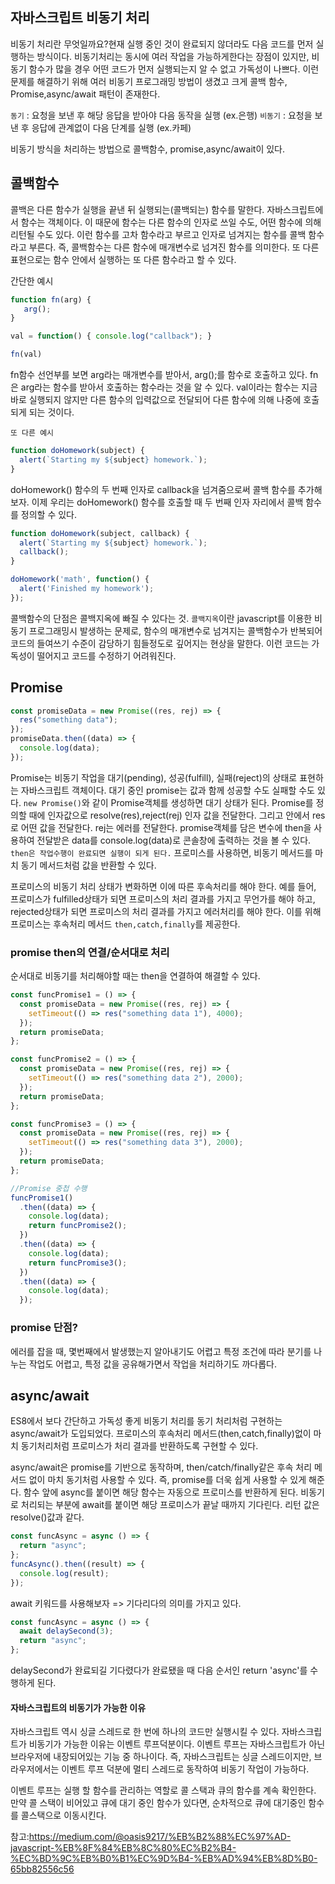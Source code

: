 ## 자바스크립트 비동기 처리

비동기 처리란 무엇일까요?현재 실행 중인 것이 완료되지 않더라도 다음 코드를 먼저 실행하는 방식이다.
비동기처리는 동시에 여러 작업을 가능하게한다는 장점이 있지만, 비동기 함수가 많을 경우 어떤 코드가 먼저 실행되는지 알 수 없고 가독성이 나쁘다.
이런 문제를 해결하기 위해 여러 비동기 프로그래밍 방법이 생겼고 크게 콜백 함수, Promise,async/await 패턴이 존재한다.

`동기` : 요청을 보낸 후 해당 응답을 받아야 다음 동작을 실행 (ex.은행)
`비동기` : 요청을 보낸 후 응답에 관계없이 다음 단계를 실행 (ex.카페)



비동기 방식을 처리하는 방법으로 콜백함수, promise,async/await이 있다.

## 콜백함수 

콜백은 다른 함수가 실행을 끝낸 뒤 실행되는(콜백되는) 함수를 말한다.
자바스크립트에서 함수는 객체이다. 이 때문에 함수는 다른 함수의 인자로 쓰일 수도, 어떤 함수에 의해 리턴될 수도 있다. 이런 함수를 고차 함수라고 부르고 인자로 넘겨지는 함수를 콜백 함수라고 부른다.
즉, 콜백함수는 다른 함수에 매개변수로 넘겨진 함수를 의미한다.
또 다른 표현으로는 함수 안에서 실행하는 또 다른 함수라고 할 수 있다.

간단한 예시

```js
function fn(arg) {
   arg();
}

val = function() { console.log("callback"); }

fn(val)
```

fn함수 선언부를 보면 arg라는 매개변수를 받아서, arg();를 함수로 호출하고 있다.
fn은 arg라는 함수를 받아서 호출하는 함수라는 것을 알 수 있다.
val이라는 함수는 지금 바로 실행되지 않지만 다른 함수의 입력값으로 전달되어 다른 함수에 의해 나중에 호출되게 되는 것이다.

`또 다른 예시`


```js
function doHomework(subject) {
  alert(`Starting my ${subject} homework.`);
}
```
doHomework() 함수의 두 번째 인자로 callback을 넘겨줌으로써 콜백 함수를 추가해보자. 
이제 우리는 doHomework() 함수를 호출할 때 두 번째 인자 자리에서 콜백 함수를 정의할 수 있다.

```js
function doHomework(subject, callback) {
  alert(`Starting my ${subject} homework.`);
  callback();
}

doHomework('math', function() {
  alert('Finished my homework');
});
```


콜백함수의 단점은 콜백지옥에 빠질 수 있다는 것.
`콜백지옥`이란 javascript를 이용한 비동기 프로그래밍시 발생하는 문제로, 함수의 매개변수로 넘겨지는 콜백함수가 반복되어 코드의 들여쓰기 수준이 감당하기 힘들정도로 깊어지는 현상을 말한다. 이런 코드는 가독성이 떨어지고 코드를 수정하기 어려워진다.

##  Promise

```js
const promiseData = new Promise((res, rej) => {
  res("something data");
});
promiseData.then((data) => {
  console.log(data);
});
```
Promise는 비동기 작업을 대기(pending), 성공(fulfill), 실패(reject)의 상태로 표현하는 자바스크립트 객체이다.
대기 중인 promise는 값과 함께 성공할 수도 실패할 수도 있다.
`new Promise()`와 같이 Promise객체를 생성하면 대기 상태가 된다.
Promise를 정의할 때에 인자값으로 resolve(res),reject(rej) 인자 값을 전달한다. 그리고 안에서 res로 어떤 값을 전달한다.
rej는 에러를 전달한다.
promise객체를 담은 변수에 then을 사용하여 전달받은 data를 console.log(data)로 콘솔창에 출력하는 것을 볼 수 있다.
`then은 작업수행이 완료되면 실행이 되게 된다.`
프로미스를 사용하면, 비동기 메서드를 마치 동기 메서드처럼 값을 반환할 수 있다.

프로미스의 비동기 처리 상태가 변화하면 이에 따른 후속처리를 해야 한다.
예를 들어, 프로미스가 fulfilled상태가 되면 프로미스의 처리 결과를 가지고 무언가를 해야 하고,
rejected상태가 되면 프로미스의 처리 결과를 가지고 에러처리를 해야 한다.
이를 위해 프로미스는 후속처리 메서드 `then,catch,finally`를 제공한다.


### promise then의 연결/순서대로 처리

순서대로 비동기를 처리해야할 때는 then을 연결하여 해결할 수 있다.

```js
const funcPromise1 = () => {
  const promiseData = new Promise((res, rej) => {
    setTimeout(() => res("something data 1"), 4000);
  });
  return promiseData;
};

const funcPromise2 = () => {
  const promiseData = new Promise((res, rej) => {
    setTimeout(() => res("something data 2"), 2000);
  });
  return promiseData;
};

const funcPromise3 = () => {
  const promiseData = new Promise((res, rej) => {
    setTimeout(() => res("something data 3"), 2000);
  });
  return promiseData;
};

//Promise 중첩 수행
funcPromise1()
  .then((data) => {
    console.log(data);
    return funcPromise2();
  })
  .then((data) => {
    console.log(data);
    return funcPromise3();
  })
  .then((data) => {
    console.log(data);
  });
```

### promise 단점?

에러를 잡을 때, 몇번째에서 발생했는지 알아내기도 어렵고 특정 조건에 따라 분기를 나누는 작업도 어렵고,
특정 값을 공유해가면서 작업을 처리하기도 까다롭다.


## async/await

ES8에서 보다 간단하고 가독성 좋게 비동기 처리를 동기 처리처럼 구현하는 async/await가 도입되었다.
프로미스의 후속처리 메서드(then,catch,finally)없이 마치 동기처리처럼 프로미스가 처리 결과를 반환하도록 구현할 수 있다.

async/await은 promise를 기반으로 동작하며, then/catch/finally같은 후속 처리 메서드 없이 마치 동기처럼 사용할 수 있다.
즉, promise를 더욱 쉽게 사용할 수 있게 해준다.
함수 앞에 async를 붙이면 해당 함수는 자동으로 프로미스를 반환하게 된다. 비동기로 처리되는 부분에 await를 붙이면 해당 프로미스가 끝날 때까지 기다린다. 리턴 값은 resolve()값과 같다.

```js
const funcAsync = async () => {
  return "async";
};
funcAsync().then((result) => {
  console.log(result);
});
```

await 키워드를 사용해보자 => 기다리다의 의미를 가지고 있다.

```js
const funcAsync = async () => {
  await delaySecond(3);
  return "async";
};
```

delaySecond가 완료되길 기다렸다가 완료됐을 때 다음 순서인 return 'async'를 수행하게 된다.

#### 자바스크립트의 비동기가 가능한 이유

자바스크립트 역시 싱글 스레드로 한 번에 하나의 코드만 실행시킬 수 있다.
자바스크립트가 비동기가 가능한 이유는 이벤트 루프덕분이다.
이벤트 루프는 자바스크립트가 아닌 브라우저에 내장되어있는 기능 중 하나이다.
즉, 자바스크립트는 싱글 스레드이지만, 브라우저에서는 이벤트 루프 덕분에 멀티 스레드로 동작하여 비동기 작업이 가능하다.

이벤트 루프는 실행 할 함수를 관리하는 역할로 콜 스택과 큐의 함수를 계속 확인한다.
만약 콜 스택이 비어있고 큐에 대기 중인 함수가 있다면, 순차적으로 큐에 대기중인 함수를 콜스택으로 이동시킨다.

참고:https://medium.com/@oasis9217/%EB%B2%88%EC%97%AD-javascript-%EB%8F%84%EB%8C%80%EC%B2%B4-%EC%BD%9C%EB%B0%B1%EC%9D%B4-%EB%AD%94%EB%8D%B0-65bb82556c56
